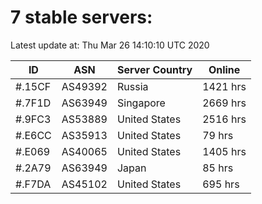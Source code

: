 # 7 stable servers:

Latest update at: Thu Mar 26 14:10:10 UTC 2020

| ID | ASN | Server Country | Online |
| -- | --- | -------------- | ------ |
| #.15CF | AS49392 | Russia | 1421 hrs |
| #.7F1D | AS63949 | Singapore | 2669 hrs |
| #.9FC3 | AS53889 | United States | 2516 hrs |
| #.E6CC | AS35913 | United States | 79 hrs |
| #.E069 | AS40065 | United States | 1405 hrs |
| #.2A79 | AS63949 | Japan | 85 hrs |
| #.F7DA | AS45102 | United States | 695 hrs |

